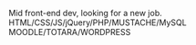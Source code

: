 Mid front-end dev, looking for a new job.
HTML/CSS/JS/jQuery/PHP/MUSTACHE/MySQL
MOODLE/TOTARA/WORDPRESS
